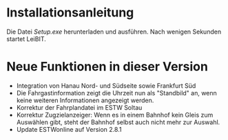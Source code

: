 # Installationsanleitung
Die Datei *Setup.exe* herunterladen und ausführen. Nach wenigen Sekunden startet LeiBIT.

# Neue Funktionen in dieser Version
- Integration von Hanau Nord- und Südseite sowie Frankfurt Süd
- Die Fahrgastinformation zeigt die Uhrzeit nun als "Standbild" an, wenn keine weiteren Informationen angezeigt werden.
- Korrektur der Fahrplandatei im ESTW Soltau
- Korrektur Zugzielanzeiger: Wenn es in einem Bahnhof kein Gleis zum Auswählen gibt, steht der Bahnhof selbst auch nicht mehr zur Auswahl.
- Update ESTWonline auf Version 2.8.1